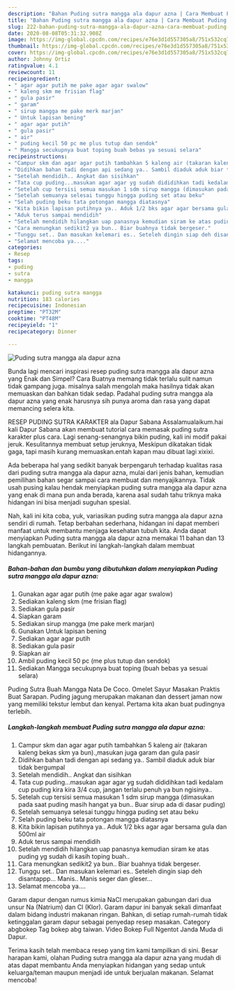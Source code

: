 ```yaml
---
description: "Bahan Puding sutra mangga ala dapur azna | Cara Membuat Puding sutra mangga ala dapur azna Yang Enak dan Simpel"
title: "Bahan Puding sutra mangga ala dapur azna | Cara Membuat Puding sutra mangga ala dapur azna Yang Enak dan Simpel"
slug: 222-bahan-puding-sutra-mangga-ala-dapur-azna-cara-membuat-puding-sutra-mangga-ala-dapur-azna-yang-enak-dan-simpel
date: 2020-08-08T05:31:32.908Z
image: https://img-global.cpcdn.com/recipes/e76e3d1d557305a8/751x532cq70/puding-sutra-mangga-ala-dapur-azna-foto-resep-utama.jpg
thumbnail: https://img-global.cpcdn.com/recipes/e76e3d1d557305a8/751x532cq70/puding-sutra-mangga-ala-dapur-azna-foto-resep-utama.jpg
cover: https://img-global.cpcdn.com/recipes/e76e3d1d557305a8/751x532cq70/puding-sutra-mangga-ala-dapur-azna-foto-resep-utama.jpg
author: Johnny Ortiz
ratingvalue: 4.1
reviewcount: 11
recipeingredient:
- " agar agar putih me pake agar agar swalow"
- " kaleng skm me frisian flag"
- " gula pasir"
- " garam"
- " sirup mangga me pake merk marjan"
- " Untuk lapisan bening"
- " agar agar putih"
- " gula pasir"
- " air"
- " puding kecil 50 pc me plus tutup dan sendok"
- " Mangga secukupnya buat toping buah bebas ya sesuai selara"
recipeinstructions:
- "Campur skm dan agar agar putih tambahkan 5 kaleng air (takaran kaleng bekas skm ya bun).,masukan juga garam dan gula pasir"
- "Didihkan bahan tadi dengan api sedang ya.. Sambil diaduk aduk biar tidak bergumpal"
- "Setelah mendidih.. Angkat dan sisihkan"
- "Tata cup puding...masukan agar agar yg sudah dididihkan tadi kedalam cup puding kira kira 3/4 cup, jangan terlalu penuh ya bun ngisinya.."
- "Setelah cup tersisi semua masukan 1 sdm sirup mangga (dimasukan pada saat puding masih hangat ya bun.. Buar sirup ada di dasar puding)"
- "Setelah semuanya selesai tunggu hingga puding set atau beku"
- "Selah puding beku tata potongan mangga diatasnya"
- "Kita bikin lapisan putihnya ya.. Aduk 1/2 bks agar agar bersama gula dan 500ml air"
- "Aduk terus sampai mendidih"
- "Setelah mendidih hilangkan uap panasnya kemudian siram ke atas puding yg sudah di kasih toping buah.."
- "Cara menungkan sedikit2 ya bun.. Biar buahnya tidak bergeser."
- "Tunggu set.. Dan masukan kelemari es.. Seteleh dingin siap deh disantappp... Manis.. Manis seger dan gleser..."
- "Selamat mencoba ya...."
categories:
- Resep
tags:
- puding
- sutra
- mangga

katakunci: puding sutra mangga 
nutrition: 183 calories
recipecuisine: Indonesian
preptime: "PT32M"
cooktime: "PT48M"
recipeyield: "1"
recipecategory: Dinner

---
```



![Puding sutra mangga ala dapur azna](https://img-global.cpcdn.com/recipes/e76e3d1d557305a8/751x532cq70/puding-sutra-mangga-ala-dapur-azna-foto-resep-utama.jpg)

Bunda lagi mencari inspirasi resep puding sutra mangga ala dapur azna yang Enak dan Simpel? Cara Buatnya memang tidak terlalu sulit namun tidak gampang juga. misalnya salah mengolah maka hasilnya tidak akan memuaskan dan bahkan tidak sedap. Padahal puding sutra mangga ala dapur azna yang enak harusnya sih punya aroma dan rasa yang dapat memancing selera kita.

RESEP PUDING SUTRA KARAKTER ala Dapur Sabana Assalamualaikum.hai kali Dapur Sabana akan membuat tutorial cara memasak puding sutra karakter plus cara. Lagi senang-senangnya bikin puding, kali ini modif pakai jeruk. Kesulitannya membuat setup jeruknya, Meskipun dikatakan tidak gaga, tapi masih kurang memuaskan.entah kapan mau dibuat lagi xixixi.

Ada beberapa hal yang sedikit banyak berpengaruh terhadap kualitas rasa dari puding sutra mangga ala dapur azna, mulai dari jenis bahan, kemudian pemilihan bahan segar sampai cara membuat dan menyajikannya. Tidak usah pusing kalau hendak menyiapkan puding sutra mangga ala dapur azna yang enak di mana pun anda berada, karena asal sudah tahu triknya maka hidangan ini bisa menjadi suguhan spesial.


Nah, kali ini kita coba, yuk, variasikan puding sutra mangga ala dapur azna sendiri di rumah. Tetap berbahan sederhana, hidangan ini dapat memberi manfaat untuk membantu menjaga kesehatan tubuh kita. Anda dapat menyiapkan Puding sutra mangga ala dapur azna memakai 11 bahan dan 13 langkah pembuatan. Berikut ini langkah-langkah dalam membuat hidangannya.

<!--inarticleads1-->

##### Bahan-bahan dan bumbu yang dibutuhkan dalam menyiapkan Puding sutra mangga ala dapur azna:

1. Gunakan  agar agar putih (me pake agar agar swalow)
1. Sediakan  kaleng skm (me frisian flag)
1. Sediakan  gula pasir
1. Siapkan  garam
1. Sediakan  sirup mangga (me pake merk marjan)
1. Gunakan  Untuk lapisan bening
1. Sediakan  agar agar putih
1. Sediakan  gula pasir
1. Siapkan  air
1. Ambil  puding kecil 50 pc (me plus tutup dan sendok)
1. Sediakan  Mangga secukupnya buat toping (buah bebas ya sesuai selara)


Puding Sutra Buah Mangga Nata De Coco. Omelet Sayur Masakan Praktis Buat Sarapan. Puding jagung merupakan makanan dan dessert jaman now yang memiliki tekstur lembut dan kenyal. Pertama kita akan buat pudingnya terlebih. 

<!--inarticleads2-->

##### Langkah-langkah membuat Puding sutra mangga ala dapur azna:

1. Campur skm dan agar agar putih tambahkan 5 kaleng air (takaran kaleng bekas skm ya bun).,masukan juga garam dan gula pasir
1. Didihkan bahan tadi dengan api sedang ya.. Sambil diaduk aduk biar tidak bergumpal
1. Setelah mendidih.. Angkat dan sisihkan
1. Tata cup puding...masukan agar agar yg sudah dididihkan tadi kedalam cup puding kira kira 3/4 cup, jangan terlalu penuh ya bun ngisinya..
1. Setelah cup tersisi semua masukan 1 sdm sirup mangga (dimasukan pada saat puding masih hangat ya bun.. Buar sirup ada di dasar puding)
1. Setelah semuanya selesai tunggu hingga puding set atau beku
1. Selah puding beku tata potongan mangga diatasnya
1. Kita bikin lapisan putihnya ya.. Aduk 1/2 bks agar agar bersama gula dan 500ml air
1. Aduk terus sampai mendidih
1. Setelah mendidih hilangkan uap panasnya kemudian siram ke atas puding yg sudah di kasih toping buah..
1. Cara menungkan sedikit2 ya bun.. Biar buahnya tidak bergeser.
1. Tunggu set.. Dan masukan kelemari es.. Seteleh dingin siap deh disantappp... Manis.. Manis seger dan gleser...
1. Selamat mencoba ya....


Garam dapur dengan rumus kimia NaCl merupakan gabungan dari dua unsur Na (Natrium) dan Cl (Klor). Garam dapur ini banyak sekali dimanfaat dalam bidang industri makanan ringan. Bahkan, di setiap rumah-rumah tidak ketinggalan garam dapur sebagai penyedap resep masakan. Category abgbokep Tag bokep abg taiwan. Video Bokep Full Ngentot Janda Muda di Dapur. 

Terima kasih telah membaca resep yang tim kami tampilkan di sini. Besar harapan kami, olahan Puding sutra mangga ala dapur azna yang mudah di atas dapat membantu Anda menyiapkan hidangan yang sedap untuk keluarga/teman maupun menjadi ide untuk berjualan makanan. Selamat mencoba!
